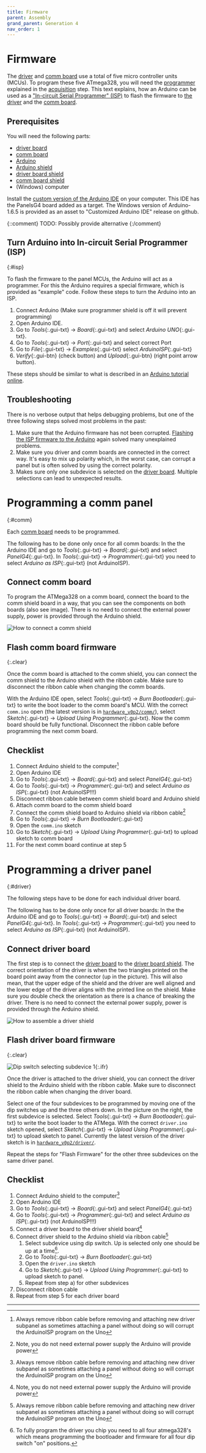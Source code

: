 ```yaml
---
title: Firmware
parent: Assembly
grand_parent: Generation 4
nav_order: 1
---
```


# Firmware

The [driver](../../Panel/docs/driver.md) and [comm board](../../Hardware/docs/comm.md) use a total of five micro controller units (MCUs). To program these five ATmega328, you will need the [programmer](programmer.md) explained in the [acquisition](../../../docs/G4-Acquisition.md) step. This text explains, how an Arduino can be used as a ["In-circuit Serial Programmer" (ISP)](#isp) to flash the firmware to [the driver](#driver) and the [comm board](#comm).

## Prerequisites

You will need the following parts:

- [driver board](../../Panel/docs/driver.md)
- [comm board](../../Hardware/docs/comm.md)
- [Arduino](../../../docs/G4-COTS.md#arduino)
- [Arduino shield](programmer.md#arduino)
- [driver board shield](programmer.md#driver)
- [comm board shield](programmer.md#comm)
- (Windows) computer

Install the [custom version of the Arduino IDE](https://github.com/floesche/panels_g4_firmware/releases/download/arduino-1.6.5-r5/arduino-panelsg4-1.6.5-r5.zip) on your computer. This IDE has the PanelsG4 board added as a target. The Windows version of Arduino-1.6.5 is provided as an asset to "Customized Arduino IDE" release on github.

{::comment}
TODO: Possibly provide alternative
{:/comment}

## Turn Arduino into In-circuit Serial Programmer (ISP)
{:#isp}

To flash the firmware to the panel MCUs, the Arduino will act as a programmer. For this the Arduino requires a special firmware, which is provided as "example" code. Follow these steps to turn the Arduino into an ISP.

1. Connect Arduino (Make sure programmer shield is off it will prevent programming)
1. Open Arduino IDE.
1. Go to *Tools*{:.gui-txt} ­→ *Board*{:.gui-txt} and select *Arduino UNO*{:.gui-txt}.
1. Go to *Tools*{:.gui-txt} ­→ *Port*{:.gui-txt} and select correct Port
1. Go to *File*{:.gui-txt} ­→ *Examples*{:.gui-txt} select *ArduinoISP*{:.gui-txt}
1. *Verify*{:.gui-btn} (check button) and *Upload*{:.gui-btn} (right point arrow button).

These steps should be similar to what is described in an [Arduino tutorial online](https://www.arduino.cc/en/Tutorial/BuiltInExamples/ArduinoISP).

## Troubleshooting

There is no verbose output that helps debugging problems, but one of the three following steps solved most problems in the past:

1. Make sure that the Arduino firmware has not been corrupted. [Flashing the ISP firmware to the Arduino](#isp) again solved many unexplained problems.
1. Make sure you driver and comm boards are connected in the correct way. It's easy to mix up polarity which, in the worst case, can corrupt a panel but is often solved by using the correct polarity.
1. Makes sure only one subdevice is selected on the [driver board](#driver). Multiple selections can lead to unexpected results.

# Programming a comm panel
{:#comm}

Each [comm board](../../Hardware/docs/comm.md) needs to be programmed.

The following has to be done only once for all comm boards: In the the Arduino IDE and go to *Tools*{:.gui-txt} ­→ *Board*{:.gui-txt} and select *PanelG4*{:.gui-txt}. In *Tools*{:.gui-txt} ­→ *Programmer*{:.gui-txt} you need to select *Arduino as ISP*{:.gui-txt} (not ArduinoISP).

## Connect comm board

To program the ATMega328 on a comm board, connect the board to the comm shield board in a way, that you can see the components on both boards (also see image). There is no need to connect the external power supply, power is provided through the Arduino shield.

![How to connect a comm shield](../assets/comm_shield_assembly.jpg)

## Flash comm board firmware
{:.clear}

Once the comm board is attached to the comm shield, you can connect the comm shield to the Arduino shield with the ribbon cable. Make sure to disconnect the ribbon cable when changing the comm boards.

With the Arduino IDE open, select *Tools*{:.gui-txt} ­→ *Burn Bootloader*{:.gui-txt} to write the boot loader to the comm board's MCU. With the correct `comm.ino` open (the latest version is in [`hardware_v0p2/comm/`](https://github.com/floesche/panels_g4_firmware/tree/master/hardware_v0p2/comm)), select *Sketch*{:.gui-txt} ­→ *Upload Using Programmer*{:.gui-txt}. Now the comm board should be fully functional. Disconnect the ribbon cable before programming the next comm board.

## Checklist

1. Connect Arduino shield to the computer[^1]
1. Open Arduino IDE
1. Go to *Tools*{:.gui-txt} ­→ *Board*{:.gui-txt} and select *PanelG4*{:.gui-txt}
1. Go to *Tools*{:.gui-txt} ­→ *Programmer*{:.gui-txt} and select *Arduino as ISP*{:.gui-txt} (not ArduinoISP!!!)
1. Disconnect ribbon cable between comm shield board and Arduino shield
1. Attach comm board to the comm shield board
1. Connect the comm shield board to Arduino shield via ribbon cable[^2]
1. Go to *Tools*{:.gui-txt} ­→ *Burn Bootloader*{:.gui-txt}
1. Open the `comm.ino` sketch
1. Go to *Sketch*{:.gui-txt} ­→ *Upload Using Programmer*{:.gui-txt} to upload sketch to comm board
1. For the next comm board continue at step 5

# Programming a driver panel
{:#driver}

The following steps have to be done for each individual driver board.

The following has to be done only once for all driver boards: In the the Arduino IDE and go to *Tools*{:.gui-txt} ­→ *Board*{:.gui-txt} and select *PanelG4*{:.gui-txt}. In *Tools*{:.gui-txt} ­→ *Programmer*{:.gui-txt} you need to select *Arduino as ISP*{:.gui-txt} (not ArduinoISP).

## Connect driver board

The first step is to connect the [driver board](../../Panel/docs/driver.md) to the [driver board shield](programmer.md#driver). The correct orientation of the driver is when the two triangles printed on the board point away from the connector (up in the picture). This will also mean, that the upper edge of the shield and the driver are well aligned and the lower edge of the driver aligns with the printed line on the shield. Make sure you double check the orientation as there is a chance of breaking the driver. There is no need to connect the external power supply, power is provided through the Arduino shield.

![How to assemble a driver shield](../assets/driver_shield_assembly.jpg)

## Flash driver board firmware
{:.clear}

![Dip switch selecting subdevice 1](../assets/driver_shield_dip-switch.jpg){:.ifr}

Once the driver is attached to the driver shield, you can connect the driver shield to the Arduino shield with the ribbon cable. Make sure to disconnect the ribbon cable when changing the driver board.

Select one of the four subdevices to be programmed by moving one of the dip switches up and the three others down. In the picture on the right, the first subdevice is selected. Select *Tools*{:.gui-txt} ­→ *Burn Bootloader*{:.gui-txt} to write the boot loader to the ATMega. With the correct `driver.ino` sketch opened, select *Sketch*{:.gui-txt} ­→ *Upload Using Programmer*{:.gui-txt} to upload sketch to panel. Currently the latest version of the driver sketch is in [`hardware_v0p2/driver/`](https://github.com/floesche/panels_g4_firmware/tree/master/hardware_v0p2/driver).

Repeat the steps for "Flash Firmware" for the other three subdevices on the same driver panel.

## Checklist

1. Connect Arduino shield to the computer[^1]
1. Open Arduino IDE
1. Go to *Tools*{:.gui-txt} ­→ *Board*{:.gui-txt} and select *PanelG4*{:.gui-txt}
1. Go to *Tools*{:.gui-txt} ­→ *Programmer*{:.gui-txt} and select *Arduino as ISP*{:.gui-txt} (not ArduinoISP!!!)
1. Connect a driver board to the driver shield board[^2]
1. Connect driver shield to the Arduino shield via ribbon cable[^1]
    1. Select subdevice using dip switch. Up is selected ­only one should be up at a time[^3].
    1. Go to *Tools*{:.gui-txt} ­→ *Burn Bootloader*{:.gui-txt}
    1. Open the `driver.ino` sketch
    1. Go to *Sketch*{:.gui-txt} ­→ *Upload Using Programmer*{:.gui-txt} to upload sketch to panel.
    1. Repeat from step a) for other subdevices
1. Disconnect ribbon cable
1. Repeat from step 5 for each driver board

---

[^1]: Always remove ribbon cable before removing and attaching new driver subpanel as sometimes attaching a panel without doing so will corrupt the ArduinoISP program on the Uno

[^2]: Note, you do not need external power supply the Arduino will provide power

[^3]: To fully program the driver you chip you need to all four atmega328's which means programming the bootloader and firmware for all four dip switch "on" positions.
